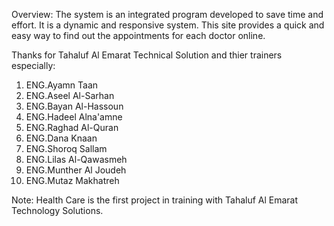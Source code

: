 Overview: The system is an integrated program developed to save time and effort. It is a dynamic and responsive system. This site provides a quick and easy way to find out the appointments for each doctor online.

Thanks for Tahaluf Al Emarat Technical Solution and thier trainers especially:

1) ENG.Ayamn Taan
2) ENG.Aseel Al-Sarhan
3) ENG.Bayan Al-Hassoun
4) ENG.Hadeel Alna'amne
5) ENG.Raghad Al-Quran
6) ENG.Dana Knaan
7) ENG.Shoroq Sallam
8) ENG.Lilas Al-Qawasmeh
9) ENG.Munther Al Joudeh
10) ENG.Mutaz Makhatreh

Note: Health Care is the first project in training with Tahaluf Al Emarat Technology Solutions.
